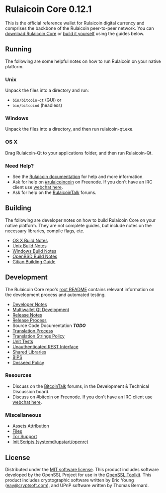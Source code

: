 Rulaicoin Core 0.12.1
=====================

This is the official reference wallet for Rulaicoin digital currency and comprises the backbone of the Rulaicoin peer-to-peer network. You can [download Rulaicoin Core](https://www.rulaicoin.org/downloads/) or [build it yourself](#building) using the guides below.

Running
---------------------
The following are some helpful notes on how to run Rulaicoin on your native platform.

### Unix

Unpack the files into a directory and run:

- `bin/bitcoin-qt` (GUI) or
- `bin/bitcoind` (headless)

### Windows

Unpack the files into a directory, and then run rulaicoin-qt.exe.

### OS X

Drag Rulaicoin-Qt to your applications folder, and then run Rulaicoin-Qt.

### Need Help?

* See the [Rulaicoin documentation](https://rulaicoincoin.atlassian.net/wiki/display/DOC)
for help and more information.
* Ask for help on [#rulaicoincoin](http://webchat.freenode.net?channels=rulaicoincoin) on Freenode. If you don't have an IRC client use [webchat here](http://webchat.freenode.net?channels=rulaicoincoin).
* Ask for help on the [RulaicoinTalk](https://rulaicointalk.org/) forums.

Building
---------------------
The following are developer notes on how to build Rulaicoin Core on your native platform. They are not complete guides, but include notes on the necessary libraries, compile flags, etc.

- [OS X Build Notes](build-osx.md)
- [Unix Build Notes](build-unix.md)
- [Windows Build Notes](build-windows.md)
- [OpenBSD Build Notes](build-openbsd.md)
- [Gitian Building Guide](gitian-building.md)

Development
---------------------
The Rulaicoin Core repo's [root README](/README.md) contains relevant information on the development process and automated testing.

- [Developer Notes](developer-notes.md)
- [Multiwallet Qt Development](multiwallet-qt.md)
- [Release Notes](release-notes.md)
- [Release Process](release-process.md)
- Source Code Documentation ***TODO***
- [Translation Process](translation_process.md)
- [Translation Strings Policy](translation_strings_policy.md)
- [Unit Tests](unit-tests.md)
- [Unauthenticated REST Interface](REST-interface.md)
- [Shared Libraries](shared-libraries.md)
- [BIPS](bips.md)
- [Dnsseed Policy](dnsseed-policy.md)

### Resources
* Discuss on the [BitcoinTalk](https://bitcointalk.org/) forums, in the Development & Technical Discussion board.
* Discuss on [#bitcoin](http://webchat.freenode.net/?channels=bitcoin) on Freenode. If you don't have an IRC client use [webchat here](http://webchat.freenode.net/?channels=rulaicoincoin).

### Miscellaneous
- [Assets Attribution](assets-attribution.md)
- [Files](files.md)
- [Tor Support](tor.md)
- [Init Scripts (systemd/upstart/openrc)](init.md)

License
---------------------
Distributed under the [MIT software license](http://www.opensource.org/licenses/mit-license.php).
This product includes software developed by the OpenSSL Project for use in the [OpenSSL Toolkit](https://www.openssl.org/). This product includes
cryptographic software written by Eric Young ([eay@cryptsoft.com](mailto:eay@cryptsoft.com)), and UPnP software written by Thomas Bernard.
